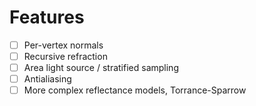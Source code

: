 # Features
- [ ] Per-vertex normals
- [ ] Recursive refraction
- [ ] Area light source / stratified sampling
- [ ] Antialiasing
- [ ] More complex reflectance models, Torrance-Sparrow
